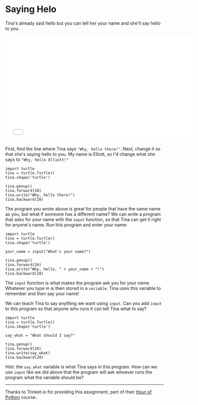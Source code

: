 # Saying Helo

Tina's already said hello but you can tell her your name and she'll say hello to you.

<iframe src="//player.vimeo.com/video/107445354?title=0&amp;byline=0&amp;portrait=0" width="600" height="338" frameborder="0" webkitallowfullscreen mozallowfullscreen allowfullscreen></iframe>

First, find the line where Tina says `"Why, hello there!"`.  Next, change it so that she's saying hello to you.  My name is Elliott, so I'd change what she says to `"Why, hello Elliott!"`

```python.run
import turtle
tina = turtle.Turtle()
tina.shape('turtle')

tina.penup()
tina.forward(20)
tina.write("Why, hello there!")
tina.backward(20)

```


The program you wrote above is great for people that have the same name as you, but what if someone has a different name?  We can write a program that asks for your name with the `input` function, so that Tina can get it right for anyone's name.  Run this program and enter your name:

```python.run
import turtle
tina = turtle.Turtle()
tina.shape('turtle')

your_name = input("What's your name?")

tina.penup()
tina.forward(20)
tina.write("Why, hello, " + your_name + "!")
tina.backward(20)
```

The `input` function is what makes the program ask you for your name.  Whatever you type in is then stored in a `variable`.  Tina uses this variable to remember and then say your name!

We can teach Tina to say anything we want using `input`.  Can you add `input` to this program so that anyone who runs it can tell Tina what to say?

```python.run
import turtle
tina = turtle.Turtle()
tina.shape('turtle')

say_what = "What should I say?"

tina.penup()
tina.forward(20)
tina.write(say_what)
tina.backward(20)

```

Hint: the `say_what` variable is what Tina says in this program. How can we use `input` like we did above that the program will ask whoever runs the program what the variable should be?


---

Thanks to Trinket.io for providing this assignment, 
part of their [Hour of Python](https://hourofpython.com/a-visual-introduction-to-python/) 
course.